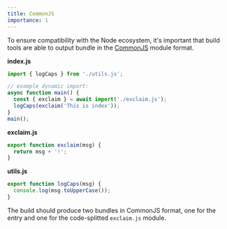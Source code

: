 ```yaml
---
title: CommonJS
importance: 1
---
```


To ensure compatibility with the Node ecosystem, it's important that build tools are able to output bundle in the [CommonJS](http://wiki.commonjs.org/wiki/Modules/1.1.1) module format.

**index.js**

```js
import { logCaps } from './utils.js';

// example dynamic import:
async function main() {
  const { exclaim } = await import('./exclaim.js');
  logCaps(exclaim('This is index'));
}
main();
```

**exclaim.js**

```js
export function exclaim(msg) {
  return msg + '!';
}
```

**utils.js**

```js
export function logCaps(msg) {
  console.log(msg.toUpperCase());
}
```

The build should produce two bundles in CommonJS format, one for the entry and one for the code-splitted `exclaim.js` module.
